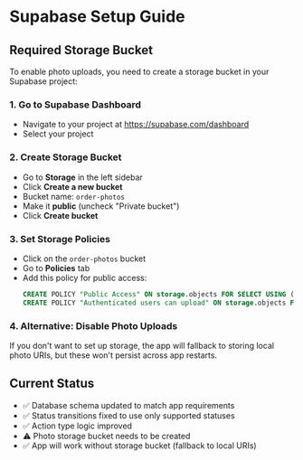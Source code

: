 # Supabase Setup Guide

## Required Storage Bucket

To enable photo uploads, you need to create a storage bucket in your Supabase project:

### 1. Go to Supabase Dashboard
- Navigate to your project at https://supabase.com/dashboard
- Select your project

### 2. Create Storage Bucket
- Go to **Storage** in the left sidebar
- Click **Create a new bucket**
- Bucket name: `order-photos`
- Make it **public** (uncheck "Private bucket")
- Click **Create bucket**

### 3. Set Storage Policies
- Click on the `order-photos` bucket
- Go to **Policies** tab
- Add this policy for public access:
  ```sql
  CREATE POLICY "Public Access" ON storage.objects FOR SELECT USING (bucket_id = 'order-photos');
  CREATE POLICY "Authenticated users can upload" ON storage.objects FOR INSERT WITH CHECK (bucket_id = 'order-photos' AND auth.role() = 'authenticated');
  ```

### 4. Alternative: Disable Photo Uploads
If you don't want to set up storage, the app will fallback to storing local photo URIs, but these won't persist across app restarts.

## Current Status
- ✅ Database schema updated to match app requirements
- ✅ Status transitions fixed to use only supported statuses
- ✅ Action type logic improved
- ⚠️ Photo storage bucket needs to be created
- ✅ App will work without storage bucket (fallback to local URIs)
